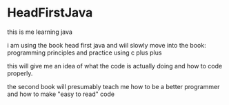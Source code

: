 # HeadFirstJava
this  is me learning java

i am using the book head first java and wiil slowly move into the book: programming principles and practice using c plus plus

this will give me an idea of what the code is actually doing and how to code properly.

the second book will presumably teach me how to be a better programmer and how to make "easy to read" code